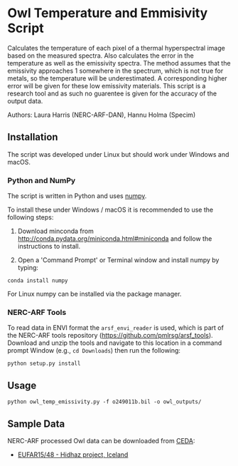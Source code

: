 # Owl Temperature and Emmisivity Script #

Calculates the temperature of each pixel of a thermal hyperspectral image based on the
measured spectra. Also calculates the error in the temperature as well as the emissivity
spectra. The method assumes that the emissivity approaches 1 somewhere in the spectrum,
which is not true for metals, so the temperature will be underestimated. A corresponding
higher error will be given for these low emissivity materials. This script is a research
tool and as such no guarentee is given for the accuracy of the output data.

Authors: Laura Harris (NERC-ARF-DAN), Hannu Holma (Specim)

## Installation ##

The script was developed under Linux but should work under Windows and macOS.

### Python and NumPy ##

The script is written in Python and uses [numpy](http://www.numpy.org/).

To install these under Windows / macOS it is recommended to use the following steps:

1. Download minconda from http://conda.pydata.org/miniconda.html#miniconda and follow the instructions to install.

2. Open a 'Command Prompt' or Terminal window and install numpy by typing:
```
conda install numpy
```

For Linux numpy can be installed via the package manager.

### NERC-ARF Tools ###

To read data in ENVI format the `arsf_envi_reader` is used, which is part of the NERC-ARF tools repository (https://github.com/pmlrsg/arsf_tools).
Download and unzip the tools and navigate to this location in a command prompt Window (e.g., `cd Downloads`) then run the following:

```
python setup.py install
```

## Usage ##

```
python owl_temp_emissivity.py -f o249011b.bil -o owl_outputs/
```

## Sample Data ##

NERC-ARF processed Owl data can be downloaded from [CEDA](http://www.ceda.ac.uk/):

* [EUFAR15/48 - Hidhaz project, Iceland](http://data.ceda.ac.uk/neodc/arsf/2015/EUFAR15_48/EUFAR15_48-2015_249_Hidhaz/EUFAR15_48-249-owl-20160721/)
